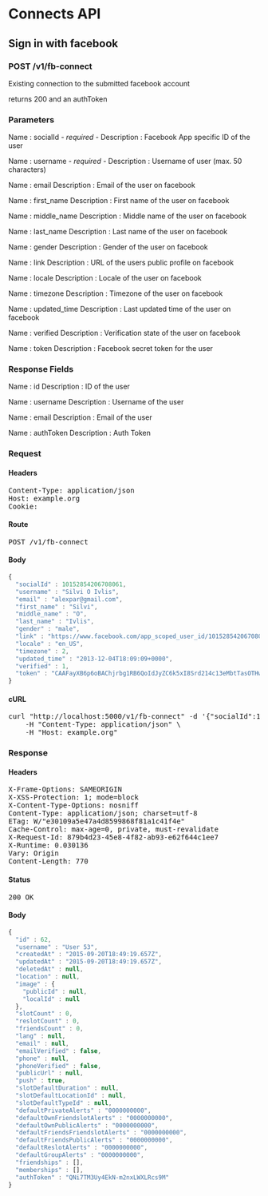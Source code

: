 # Connects API

## Sign in with facebook

### POST /v1/fb-connect

Existing connection to the submitted facebook account

returns 200 and an authToken

### Parameters

Name : socialId *- required -*
Description : Facebook App specific ID of the user

Name : username *- required -*
Description : Username of user (max. 50 characters)

Name : email
Description : Email of the user on facebook

Name : first_name
Description : First name of the user on facebook

Name : middle_name
Description : Middle name of the user on facebook

Name : last_name
Description : Last name of the user on facebook

Name : gender
Description : Gender of the user on facebook

Name : link
Description : URL of the users public profile on facebook

Name : locale
Description : Locale of the user on facebook

Name : timezone
Description : Timezone of the user on facebook

Name : updated_time
Description : Last updated time of the user on facebook

Name : verified
Description : Verification state of the user on facebook

Name : token
Description : Facebook secret token for the user


### Response Fields

Name : id
Description : ID of the user

Name : username
Description : Username of the user

Name : email
Description : Email of the user

Name : authToken
Description : Auth Token

### Request

#### Headers

<pre>Content-Type: application/json
Host: example.org
Cookie: </pre>

#### Route

<pre>POST /v1/fb-connect</pre>

#### Body
```javascript
{
  "socialId" : 10152854206708061,
  "username" : "Silvi O Ivlis",
  "email" : "alexpar@gmail.com",
  "first_name" : "Silvi",
  "middle_name" : "O",
  "last_name" : "Ivlis",
  "gender" : "male",
  "link" : "https://www.facebook.com/app_scoped_user_id/10152854206708061/",
  "locale" : "en_US",
  "timezone" : 2,
  "updated_time" : "2013-12-04T18:09:09+0000",
  "verified" : 1,
  "token" : "CAAFayXB6p6oBAChjrbg1RB6QoIdJyZC6k5xI8Srd214c13eMbtTasOTHwueRfw7jTqRiHSyOh4a9mOvN81obZCtQBBfrnVWjovjC8N00J0bfStxQLXVD3AfSgL8GSSXkkyO8mbTM85jidp4WZCZAAdCjQzNEmoelrnDow9tgILcF2fJrK3t1PZBcHh0II51ub9VvHaZC4ujQgsGPIZCmyuCDbZCUk7UMuul5o6telCWe0taZCRFsdwrHj"
}
```


#### cURL

<pre class="request">curl &quot;http://localhost:5000/v1/fb-connect&quot; -d &#39;{&quot;socialId&quot;:10152854206708061,&quot;username&quot;:&quot;Silvi O Ivlis&quot;,&quot;email&quot;:&quot;alexpar@gmail.com&quot;,&quot;first_name&quot;:&quot;Silvi&quot;,&quot;middle_name&quot;:&quot;O&quot;,&quot;last_name&quot;:&quot;Ivlis&quot;,&quot;gender&quot;:&quot;male&quot;,&quot;link&quot;:&quot;https://www.facebook.com/app_scoped_user_id/10152854206708061/&quot;,&quot;locale&quot;:&quot;en_US&quot;,&quot;timezone&quot;:2,&quot;updated_time&quot;:&quot;2013-12-04T18:09:09+0000&quot;,&quot;verified&quot;:1,&quot;token&quot;:&quot;CAAFayXB6p6oBAChjrbg1RB6QoIdJyZC6k5xI8Srd214c13eMbtTasOTHwueRfw7jTqRiHSyOh4a9mOvN81obZCtQBBfrnVWjovjC8N00J0bfStxQLXVD3AfSgL8GSSXkkyO8mbTM85jidp4WZCZAAdCjQzNEmoelrnDow9tgILcF2fJrK3t1PZBcHh0II51ub9VvHaZC4ujQgsGPIZCmyuCDbZCUk7UMuul5o6telCWe0taZCRFsdwrHj&quot;}&#39; -X POST \
	-H &quot;Content-Type: application/json&quot; \
	-H &quot;Host: example.org&quot;</pre>

### Response

#### Headers

<pre>X-Frame-Options: SAMEORIGIN
X-XSS-Protection: 1; mode=block
X-Content-Type-Options: nosniff
Content-Type: application/json; charset=utf-8
ETag: W/&quot;e30109a5e47a4d8599868f81a1c41f4e&quot;
Cache-Control: max-age=0, private, must-revalidate
X-Request-Id: 879b4d23-45e8-4f82-ab93-e62f644c1ee7
X-Runtime: 0.030136
Vary: Origin
Content-Length: 770</pre>

#### Status

<pre>200 OK</pre>

#### Body

```javascript
{
  "id" : 62,
  "username" : "User 53",
  "createdAt" : "2015-09-20T18:49:19.657Z",
  "updatedAt" : "2015-09-20T18:49:19.657Z",
  "deletedAt" : null,
  "location" : null,
  "image" : {
    "publicId" : null,
    "localId" : null
  },
  "slotCount" : 0,
  "reslotCount" : 0,
  "friendsCount" : 0,
  "lang" : null,
  "email" : null,
  "emailVerified" : false,
  "phone" : null,
  "phoneVerified" : false,
  "publicUrl" : null,
  "push" : true,
  "slotDefaultDuration" : null,
  "slotDefaultLocationId" : null,
  "slotDefaultTypeId" : null,
  "defaultPrivateAlerts" : "0000000000",
  "defaultOwnFriendslotAlerts" : "0000000000",
  "defaultOwnPublicAlerts" : "0000000000",
  "defaultFriendsFriendslotAlerts" : "0000000000",
  "defaultFriendsPublicAlerts" : "0000000000",
  "defaultReslotAlerts" : "0000000000",
  "defaultGroupAlerts" : "0000000000",
  "friendships" : [],
  "memberships" : [],
  "authToken" : "QNi7TM3Uy4EkN-m2nxLWXLRcs9M"
}
```

